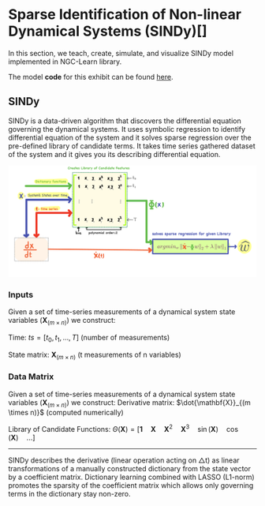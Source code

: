 # Sparse Identification of Non-linear Dynamical Systems (SINDy)[]

In this section, we teach, create, simulate, and visualize SINDy model implemented in NGC-Learn library. 



The model **code** for this exhibit can be found [here](https://github.com/NACLab/ngc-museum/exhibits/sindy/sindy.py).

## SINDy 
SINDy is a data-driven algorithm that discovers the differential equation governing the dynamical systems. It uses symbolic regression to identify differential equation of the system and it solves sparse regression over the pre-defined library of candidate terms. It takes time series gathered dataset of the system and it gives you its describing differential equation.




<p align="center">
  <img src="../images/museum/sindy/sindy.png" width="900">
</p>


### Inputs
Given a set of time-series measurements of a dynamical system state variables ($\mathbf{X}_{(m \times n)}$) we construct:

Time: $ts = [t_0, t_1, \dots,  T]$  (number of measurements)

State matrix: $\mathbf{X}_{(m \times n)}$  (t measurements of n variables)


### Data Matrix

Given a set of time-series measurements of a dynamical system state variables ($\mathbf{X}_{(m \times n)}$) we construct:
Derivative matrix: $\dot{\mathbf{X}}_{(m \times n)}$ (computed numerically)

Library of Candidate Functions: $\Theta(\mathbf{X}) = [\mathbf{1} \quad \mathbf{X} \quad \mathbf{X}^2 \quad \mathbf{X}^3 \quad \sin(\mathbf{X}) \quad \cos(\mathbf{X}) \quad ...]$

------------------



SINDy describes the derivative (linear operation acting on △t) as linear transformations
of a manually constructed dictionary from the state vector by a coefficient matrix.
Dictionary learning combined with LASSO (L1-norm) promotes the sparsity of the coefficient matrix
which allows only governing terms in the dictionary stay non-zero.







